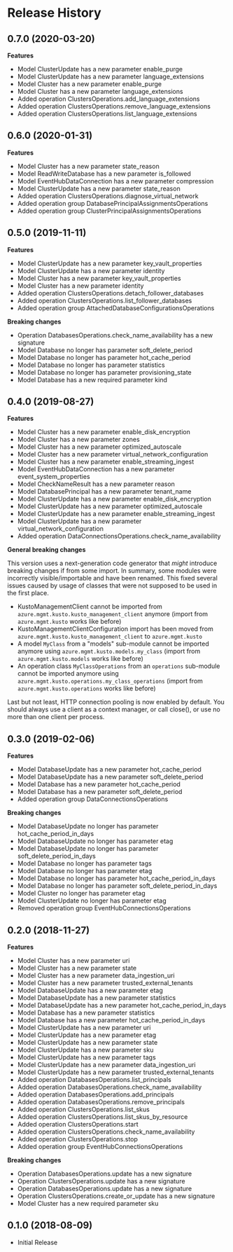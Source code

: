 # Release History

## 0.7.0 (2020-03-20)

**Features**

- Model ClusterUpdate has a new parameter enable_purge
- Model ClusterUpdate has a new parameter language_extensions
- Model Cluster has a new parameter enable_purge
- Model Cluster has a new parameter language_extensions
- Added operation ClustersOperations.add_language_extensions
- Added operation ClustersOperations.remove_language_extensions
- Added operation ClustersOperations.list_language_extensions

## 0.6.0 (2020-01-31)

**Features**

- Model Cluster has a new parameter state_reason
- Model ReadWriteDatabase has a new parameter is_followed
- Model EventHubDataConnection has a new parameter compression
- Model ClusterUpdate has a new parameter state_reason
- Added operation ClustersOperations.diagnose_virtual_network
- Added operation group DatabasePrincipalAssignmentsOperations
- Added operation group ClusterPrincipalAssignmentsOperations

## 0.5.0 (2019-11-11)

**Features**

  - Model ClusterUpdate has a new parameter key_vault_properties
  - Model ClusterUpdate has a new parameter identity
  - Model Cluster has a new parameter key_vault_properties
  - Model Cluster has a new parameter identity
  - Added operation ClustersOperations.detach_follower_databases
  - Added operation ClustersOperations.list_follower_databases
  - Added operation group AttachedDatabaseConfigurationsOperations

**Breaking changes**

  - Operation DatabasesOperations.check_name_availability has a new
    signature
  - Model Database no longer has parameter soft_delete_period
  - Model Database no longer has parameter hot_cache_period
  - Model Database no longer has parameter statistics
  - Model Database no longer has parameter provisioning_state
  - Model Database has a new required parameter kind

## 0.4.0 (2019-08-27)

**Features**

  - Model Cluster has a new parameter enable_disk_encryption
  - Model Cluster has a new parameter zones
  - Model Cluster has a new parameter optimized_autoscale
  - Model Cluster has a new parameter virtual_network_configuration
  - Model Cluster has a new parameter enable_streaming_ingest
  - Model EventHubDataConnection has a new parameter
    event_system_properties
  - Model CheckNameResult has a new parameter reason
  - Model DatabasePrincipal has a new parameter tenant_name
  - Model ClusterUpdate has a new parameter enable_disk_encryption
  - Model ClusterUpdate has a new parameter optimized_autoscale
  - Model ClusterUpdate has a new parameter enable_streaming_ingest
  - Model ClusterUpdate has a new parameter
    virtual_network_configuration
  - Added operation DataConnectionsOperations.check_name_availability

**General breaking changes**

This version uses a next-generation code generator that *might*
introduce breaking changes if from some import. In summary, some modules
were incorrectly visible/importable and have been renamed. This fixed
several issues caused by usage of classes that were not supposed to be
used in the first place.

  - KustoManagementClient cannot be imported from
    `azure.mgmt.kusto.kusto_management_client` anymore (import from
    `azure.mgmt.kusto` works like before)
  - KustoManagementClientConfiguration import has been moved from
    `azure.mgmt.kusto.kusto_management_client` to
    `azure.mgmt.kusto`
  - A model `MyClass` from a "models" sub-module cannot be imported
    anymore using `azure.mgmt.kusto.models.my_class` (import from
    `azure.mgmt.kusto.models` works like before)
  - An operation class `MyClassOperations` from an `operations`
    sub-module cannot be imported anymore using
    `azure.mgmt.kusto.operations.my_class_operations` (import from
    `azure.mgmt.kusto.operations` works like before)

Last but not least, HTTP connection pooling is now enabled by default.
You should always use a client as a context manager, or call close(), or
use no more than one client per process.

## 0.3.0 (2019-02-06)

**Features**

  - Model DatabaseUpdate has a new parameter hot_cache_period
  - Model DatabaseUpdate has a new parameter soft_delete_period
  - Model Database has a new parameter hot_cache_period
  - Model Database has a new parameter soft_delete_period
  - Added operation group DataConnectionsOperations

**Breaking changes**

  - Model DatabaseUpdate no longer has parameter
    hot_cache_period_in_days
  - Model DatabaseUpdate no longer has parameter etag
  - Model DatabaseUpdate no longer has parameter
    soft_delete_period_in_days
  - Model Database no longer has parameter tags
  - Model Database no longer has parameter etag
  - Model Database no longer has parameter hot_cache_period_in_days
  - Model Database no longer has parameter
    soft_delete_period_in_days
  - Model Cluster no longer has parameter etag
  - Model ClusterUpdate no longer has parameter etag
  - Removed operation group EventHubConnectionsOperations

## 0.2.0 (2018-11-27)

**Features**

  - Model Cluster has a new parameter uri
  - Model Cluster has a new parameter state
  - Model Cluster has a new parameter data_ingestion_uri
  - Model Cluster has a new parameter trusted_external_tenants
  - Model DatabaseUpdate has a new parameter etag
  - Model DatabaseUpdate has a new parameter statistics
  - Model DatabaseUpdate has a new parameter
    hot_cache_period_in_days
  - Model Database has a new parameter statistics
  - Model Database has a new parameter hot_cache_period_in_days
  - Model ClusterUpdate has a new parameter uri
  - Model ClusterUpdate has a new parameter etag
  - Model ClusterUpdate has a new parameter state
  - Model ClusterUpdate has a new parameter sku
  - Model ClusterUpdate has a new parameter tags
  - Model ClusterUpdate has a new parameter data_ingestion_uri
  - Model ClusterUpdate has a new parameter trusted_external_tenants
  - Added operation DatabasesOperations.list_principals
  - Added operation DatabasesOperations.check_name_availability
  - Added operation DatabasesOperations.add_principals
  - Added operation DatabasesOperations.remove_principals
  - Added operation ClustersOperations.list_skus
  - Added operation ClustersOperations.list_skus_by_resource
  - Added operation ClustersOperations.start
  - Added operation ClustersOperations.check_name_availability
  - Added operation ClustersOperations.stop
  - Added operation group EventHubConnectionsOperations

**Breaking changes**

  - Operation DatabasesOperations.update has a new signature
  - Operation ClustersOperations.update has a new signature
  - Operation DatabasesOperations.update has a new signature
  - Operation ClustersOperations.create_or_update has a new signature
  - Model Cluster has a new required parameter sku

## 0.1.0 (2018-08-09)

  - Initial Release
